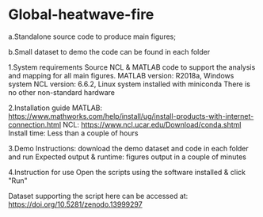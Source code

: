 # Global-heatwave-fire
a.Standalone source code to produce main figures; 

b.Small dataset to demo the code can be found in each folder

1.System requirements
Source NCL & MATLAB code to support the analysis and mapping for all main figures.
MATLAB version: R2018a, Windows system
NCL version: 6.6.2, Linux system installed with miniconda
There is no other non-standard hardware

2.Installation guide
MATLAB: https://www.mathworks.com/help/install/ug/install-products-with-internet-connection.html
NCL: https://www.ncl.ucar.edu/Download/conda.shtml
Install time: Less than a couple of hours

3.Demo
Instructions: download the demo dataset and code in each folder and run
Expected output & runtime: figures output in a couple of minutes

4.Instruction for use
Open the scripts using the software installed & click "Run"

Dataset supporting the script here can be accessed at: https://doi.org/10.5281/zenodo.13999297

